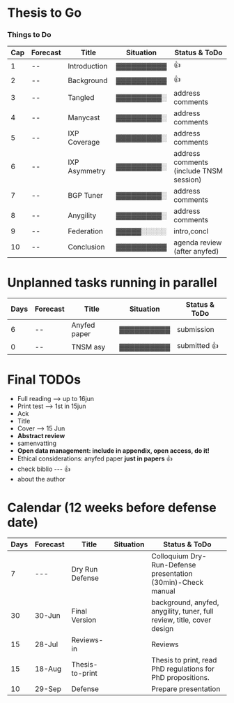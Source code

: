  # Thesis to Go
 
 ### Things to Do ###
                                                                                           
 Cap| Forecast | Title         | Situation  | Status & ToDo                                                                             
 ----| ---------| --------------| ---------- |----------------------                                                                     
 1   |   --     | Introduction  | ▓▓▓▓▓▓▓▓▓▓ | :+1:                                                 
 2   |   --     | Background    | ▓▓▓▓▓▓▓▓▓▓ | :+1:
 3   |   --     | Tangled       | ▓▓▓▓▓▓▓▓▓░ | address comments                                              
 4   |   --     | Manycast      | ▓▓▓▓▓▓▓▓▓░ | address comments                                            
 5   |   --     | IXP Coverage  | ▓▓▓▓▓▓▓▓▓░ | address comments                                             
 6   |   --     | IXP Asymmetry | ▓▓▓▓▓▓▓▓▓░ | address comments    (include TNSM session)                                           
 7   |   --     | BGP Tuner     | ▓▓▓▓▓▓▓▓▓░ | address comments                          
 8   |   --     | Anygility     | ▓▓▓▓▓▓▓▓▓░ | address comments                                       
 9   |   --     | Federation    | ▓▓▓▓▓░░░░░ | intro,concl          
 10  |   --     | Conclusion    | ▓▓▓▓▓▓▓▓▓▓ | agenda review (after anyfed)                                               
                                                                                                                                         
                                                                                                                                         
                                                                                                                                         
 # Unplanned tasks running in parallel                                                                                                   
                                                                                                                                                                                                                                                                
 Days| Forecast | Title              | Situation  | Status & ToDo                                                                        
 ----| ---------| -------------------| ---------- |----------------------                                                                
 6   |   --     | Anyfed paper       | ▓▓▓▓▓▓▓▓▓▓ | submission
 0   |   --     | TNSM asy           | ▓▓▓▓▓▓▓▓▓▓ | submitted :+1:                                            
                                             
# Final TODOs
- Full reading --> up to 16jun
- Print test --> 1st in 15jun
- Ack
- Title
- Cover --> 15 Jun
- **Abstract review**
- samenvatting 
- **Open data management: include in appendix, open access, do it!**
- Ethical considerations: anyfed paper **just in papers** :+1:
- check biblio --- :+1:
- about the author
                                                                                                                                         
 # Calendar (12 weeks before defense date)                                                                                               
                                                                                                                                         
 Days | Forecast | Title              | Situation  | Status & ToDo                                                                       
 -----| ---------| -------------------| ---------- |----------------------                                                               
   7  |  ---     | Dry Run Defense    |            | Colloquium Dry-Run-Defense presentation (30min)-Check manual
  30  | 30-Jun   | Final Version      |            | background, anyfed, anygility, tuner, full review, title, cover design              
  15  | 28-Jul   | Reviews-in         |            | Reviews                                                                             
  15  | 18-Aug   | Thesis-to-print    |            | Thesis to print, read PhD regulations for PhD propositions.                         
  10  | 29-Sep   | Defense            |            | Prepare presentation

